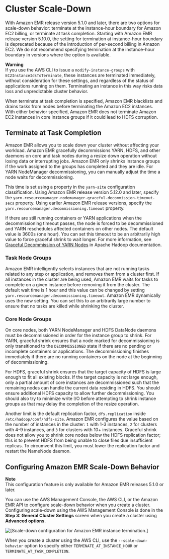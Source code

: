 # Cluster Scale\-Down<a name="emr-scaledown-behavior"></a>

With Amazon EMR release version 5\.1\.0 and later, there are two options for scale\-down behavior: terminate at the instance\-hour boundary for Amazon EC2 billing, or terminate at task completion\. Starting with Amazon EMR release version 5\.10\.0, the setting for termination at instance\-hour boundary is deprecated because of the introduction of per\-second billing in Amazon EC2\. We do not recommend specifying termination at the instance\-hour boundary in versions where the option is available\.

**Warning**  
If you use the AWS CLI to issue a `modify-instance-groups` with `EC2InstanceIdsToTerminate`, these instances are terminated immediately, without consideration for these settings, and regardless of the status of applications running on them\. Terminating an instance in this way risks data loss and unpredictable cluster behavior\.

When terminate at task completion is specified, Amazon EMR blacklists and drains tasks from nodes before terminating the Amazon EC2 instances\. With either behavior specified, Amazon EMR does not terminate Amazon EC2 instances in core instance groups if it could lead to HDFS corruption\. 

## Terminate at Task Completion<a name="emr-scaledown-terminate-task"></a>

Amazon EMR allows you to scale down your cluster without affecting your workload\. Amazon EMR gracefully decommissions YARN, HDFS, and other daemons on core and task nodes during a resize down operation without losing data or interrupting jobs\. Amazon EMR only shrinks instance groups if the work assigned to the groups has completed and they are idle\. For YARN NodeManager decommissioning, you can manually adjust the time a node waits for decommissioning\.

This time is set using a property in the `yarn-site` configuration classification\. Using Amazon EMR release version 5\.12\.0 and later, specify the `yarn.resourcemanager.nodemanager-graceful-decommission-timeout-secs` property\. Using earlier Amazon EMR release versions, specify the `yarn.resourcemanager.decommissioning.timeout` property\.

If there are still running containers or YARN applications when the decommissioning timeout passes, the node is forced to be decommissioned and YARN reschedules affected containers on other nodes\. The default value is 3600s \(one hour\)\. You can set this timeout to be an arbitrarily high value to force graceful shrink to wait longer\. For more information, see [Graceful Decommission of YARN Nodes](http://hadoop.apache.org/docs/current/hadoop-yarn/hadoop-yarn-site/GracefulDecommission.html#configuration) in Apache Hadoop documentation\.

### Task Node Groups<a name="emr-scaledown-task-nodes"></a>

Amazon EMR intelligently selects instances that are not running tasks related to any step or application, and removes them from a cluster first\. If all instances in the cluster are being used, Amazon EMR waits for tasks to complete on a given instance before removing it from the cluster\. The default wait time is 1 hour and this value can be changed by setting `yarn.resourcemanager.decommissioning.timeout`\. Amazon EMR dynamically uses the new setting\. You can set this to an arbitrarily large number to ensure that no tasks are killed while shrinking the cluster\.

### Core Node Groups<a name="emr-scaledown-core-nodes"></a>

 On core nodes, both YARN NodeManager and HDFS DataNode daemons must be decommissioned in order for the instance group to shrink\. For YARN, graceful shrink ensures that a node marked for decommissioning is only transitioned to the `DECOMMISSIONED` state if there are no pending or incomplete containers or applications\. The decommissioning finishes immediately if there are no running containers on the node at the beginning of decommissioning\. 

For HDFS, graceful shrink ensures that the target capacity of HDFS is large enough to fit all existing blocks\. If the target capacity is not large enough, only a partial amount of core instances are decommissioned such that the remaining nodes can handle the current data residing in HDFS\. You should ensure additional HDFS capacity to allow further decommissioning\. You should also try to minimize write I/O before attempting to shrink instance groups as that may delay the completion of the resize operation\. 

Another limit is the default replication factor, `dfs.replication` inside `/etc/hadoop/conf/hdfs-site`\. Amazon EMR configures the value based on the number of instances in the cluster: `1` with 1\-3 instances, `2` for clusters with 4\-9 instances, and `3` for clusters with 10\+ instances\. Graceful shrink does not allow you to shrink core nodes below the HDFS replication factor; this is to prevent HDFS from being unable to close files due insufficient replicas\. To circumvent this limit, you must lower the replication factor and restart the NameNode daemon\. 

## Configuring Amazon EMR Scale\-Down Behavior<a name="emr-scaledown-configure"></a>

**Note**  
This configuration feature is only available for Amazon EMR releases 5\.1\.0 or later\.

You can use the AWS Management Console, the AWS CLI, or the Amazon EMR API to configure scale\-down behavior when you create a cluster\. Configuring scale\-down using the AWS Management Console is done in the **Step 3: General Cluster Settings** screen when you create a cluster using **Advanced options**\.

![\[Scale-down configuration for Amazon EMR instance termination.\]](http://docs.aws.amazon.com/emr/latest/ManagementGuide/images/auto-scaling-scaledown.png)

When you create a cluster using the AWS CLI, use the `--scale-down-behavior` option to specify either `TERMINATE_AT_INSTANCE_HOUR` or `TERMINATE_AT_TASK_COMPLETION`\.